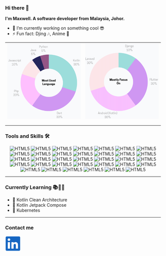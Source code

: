 ### Hi there 👋

**I'm Maxwell. A software developer from Malaysia, Johor.**

- 🔭 I’m currently working on something cool 😎
- ⚡ Fun fact: Djing 🎶, Anime 🥰️

| ![chart1.png](public/images/chart1.png) | ![chart2.png](public/images/chart2.png) |
|-----------------------------------------|-----------------------------------------|

<hr>

### Tools and Skills 🛠️

<div align="center">

![HTML5](https://img.shields.io/badge/AWS-FF9900?style=for-the-badge&logo=amazonaws&logoColor=white)
![HTML5](https://img.shields.io/badge/Android_Studio-green?style=for-the-badge&logo=android&logoColor=white)
![HTML5](https://img.shields.io/badge/bitbucket-blue?style=for-the-badge&logo=bitbucket&logoColor=white)
![HTML5](https://img.shields.io/badge/bootstrap-7952B3?style=for-the-badge&logo=bootstrap&logoColor=white)
![HTML5](https://img.shields.io/badge/cesium_js-005B00?style=for-the-badge&logo=cesium&logoColor=white)
![HTML5](https://img.shields.io/badge/css-1572B6?style=for-the-badge&logo=css3&logoColor=white)
![HTML5](https://img.shields.io/badge/Django-black?style=for-the-badge&logo=django&logoColor=white)
![HTML5](https://img.shields.io/badge/docker-a9daff?style=for-the-badge&logo=docker&logoColor=white)
![HTML5](https://img.shields.io/badge/Elastic_Search-0378ca?style=for-the-badge&logo=elaticsearch&logoColor=white)
![HTML5](https://img.shields.io/badge/figma-F24E1E?style=for-the-badge&logo=figma&logoColor=white)
![HTML5](https://img.shields.io/badge/flutter-blue?style=for-the-badge&logo=flutter&logoColor=white)
![HTML5](https://img.shields.io/badge/Google_Cloud-5dbb63?style=for-the-badge&logo=googlecloud&logoColor=white)
![HTML5](https://img.shields.io/badge/GitHub-100000?style=for-the-badge&logo=github&logoColor=white)
![HTML5](https://img.shields.io/badge/Go-81D8D0?style=for-the-badge&logo=go&logoColor=white)
![HTML5](https://img.shields.io/badge/HTML-E34F26?style=for-the-badge&logo=html5&logoColor=white)
![HTML5](https://img.shields.io/badge/java-white?style=for-the-badge&logo=java&logoColor=white)
![HTML5](https://img.shields.io/badge/JavaScript-F7DF1E?style=for-the-badge&logo=javascript&logoColor=black)
![HTML5](https://img.shields.io/badge/Jetpack_Compose-blue?style=for-the-badge&logo=jetpackcompose&logoColor=white)
![HTML5](https://img.shields.io/badge/jira-0052CC?style=for-the-badge&logo=jira&logoColor=white)
![HTML5](https://img.shields.io/badge/jQuery-0769AD?style=for-the-badge&logo=jquery&logoColor=white)
![HTML5](https://img.shields.io/badge/kubernetes-blue?style=for-the-badge&logo=Kubernetes&logoColor=white)
![HTML5](https://img.shields.io/badge/Laravel-orange?style=for-the-badge&logo=laravel&logoColor=white)
![HTML5](https://img.shields.io/badge/linux_commands-black?style=for-the-badge&logo=windows%20terminal&logoColor=white)
![HTML5](https://img.shields.io/badge/mariadb-003545?style=for-the-badge&logo=mariadb&logoColor=white)
![HTML5](https://img.shields.io/badge/Mysql-2986cc?style=for-the-badge&logo=mysql&logoColor=white)
![HTML5](https://img.shields.io/badge/npm-CB3837?style=for-the-badge&logo=npm&logoColor=white)
![HTML5](https://img.shields.io/badge/php-777BB4?style=for-the-badge&logo=php&logoColor=white)
![HTML5](https://img.shields.io/badge/phpstorm-purple?style=for-the-badge&logo=phpstorm&logoColor=white)
![HTML5](https://img.shields.io/badge/postgresql-336791?style=for-the-badge&logo=postgresql&logoColor=white)
![HTML5](https://img.shields.io/badge/postman-FF6C37?style=for-the-badge&logo=postman&logoColor=white)
![HTML5](https://img.shields.io/badge/python-3776AB?style=for-the-badge&logo=python&logoColor=white)
![HTML5](https://img.shields.io/badge/sketch-fccf3e?style=for-the-badge&logo=sketch&logoColor=white)
![HTML5](https://img.shields.io/badge/vs%20code-007ACC?style=for-the-badge&logo=visual%20studio%20code&logoColor=white)
![HTML5](https://img.shields.io/badge/wordpress-21759b?style=for-the-badge&logo=wordpress&logoColor=white)

</div>

<hr>

### Currently Learning 📚📖📝

- 💪 Kotlin Clean Architecture
- 💪 Kotlin Jetpack Compose
- 💪 Kubernetes

<hr>

### Contact me

[<img src="public/images/linkedin.png" width="50" height="50">](https://www.linkedin.com/in/siang-heng-ang-330265ab/)